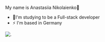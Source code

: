 ### <div align="center">
My name is Anastasiia Nikolaienko🌝
</div>  

- 🌱I'm studying to be a Full-stack developer   
- ⚡ I'm based in Germany                          <div align="right">
  
 ![.](https://github.com/user-attachments/assets/bd7f2855-5bd0-4a34-b473-5512062576ec)
</div>
                        
